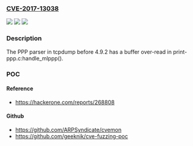### [CVE-2017-13038](https://cve.mitre.org/cgi-bin/cvename.cgi?name=CVE-2017-13038)
![](https://img.shields.io/static/v1?label=Product&message=n%2Fa&color=blue)
![](https://img.shields.io/static/v1?label=Version&message=n%2Fa&color=blue)
![](https://img.shields.io/static/v1?label=Vulnerability&message=n%2Fa&color=brighgreen)

### Description

The PPP parser in tcpdump before 4.9.2 has a buffer over-read in print-ppp.c:handle_mlppp().

### POC

#### Reference
- https://hackerone.com/reports/268808

#### Github
- https://github.com/ARPSyndicate/cvemon
- https://github.com/geeknik/cve-fuzzing-poc


